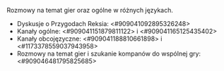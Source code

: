 Rozmowy na temat gier oraz ogólne w różnych językach.
- Dyskusje o Przygodach Reksia: <#909041092895326248>
- Kanały ogólne: <#909041151879811122> i <#909041165125435402>
- Kanały obcojęzyczne: <#909041188810661898> i <#1173378559037943958>
- Rozmowy na temat gier i szukanie kompanów do wspólnej gry: <#909046481795825685>
